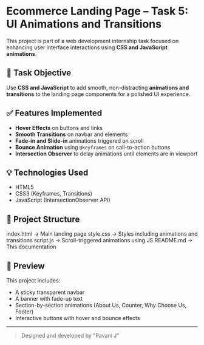 # Ecommerce Landing Page – Task 5: UI Animations and Transitions

This project is part of a web development internship task focused on enhancing user interface interactions using **CSS and JavaScript animations**.

## 🎯 Task Objective

Use **CSS and JavaScript** to add smooth, non-distracting **animations and transitions** to the landing page components for a polished UI experience.

## ✅ Features Implemented

- **Hover Effects** on buttons and links
- **Smooth Transitions** on navbar and elements
- **Fade-in and Slide-in** animations triggered on scroll
- **Bounce Animation** using `@keyframes` on call-to-action buttons
- **Intersection Observer** to delay animations until elements are in viewport

## 💡 Technologies Used

- HTML5
- CSS3 (Keyframes, Transitions)
- JavaScript (IntersectionObserver API)

## 📁 Project Structure
index.html → Main landing page
style.css → Styles including animations and transitions
script.js → Scroll-triggered animations using JS
README.md → This documentation

## 📸 Preview

This project includes:
- A sticky transparent navbar
- A banner with fade-up text
- Section-by-section animations (About Us, Counter, Why Choose Us, Footer)
- Interactive buttons with hover and bounce effects

---

> Designed and developed by "Pavani J"
